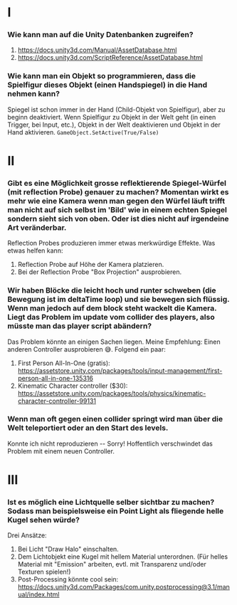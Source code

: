 # I

### Wie kann man auf die Unity Datenbanken zugreifen?

1. https://docs.unity3d.com/Manual/AssetDatabase.html
2. https://docs.unity3d.com/ScriptReference/AssetDatabase.html

### Wie kann man ein Objekt so programmieren, dass die Spielfigur dieses Objekt (einen Handspiegel) in die Hand nehmen kann?

Spiegel ist schon immer in der Hand (Child-Objekt von Spielfigur), aber zu beginn deaktiviert.
Wenn Spielfigur zu Objekt in der Welt geht (in einen Trigger, bei Input, etc.), Objekt in der Welt deaktivieren und Objekt in der Hand aktivieren. `GameObject.SetActive(True/False)`

# II

### Gibt es eine Möglichkeit grosse reflektierende Spiegel-Würfel (mit reflection Probe) genauer zu machen? Momentan wirkt es mehr wie eine Kamera wenn man gegen den Würfel läuft trifft man nicht auf sich selbst im 'Bild' wie in einem echten Spiegel sondern sieht sich von oben. Oder ist dies nicht auf irgendeine Art veränderbar.

Reflection Probes produzieren immer etwas merkwürdige Effekte. Was etwas helfen kann:

1. Reflection Probe auf Höhe der Kamera platzieren.
2. Bei der Reflection Probe "Box Projection" ausprobieren.

### Wir haben Blöcke die leicht hoch und runter schweben (die Bewegung ist im deltaTime loop) und sie bewegen sich flüssig. Wenn man jedoch auf dem block steht wackelt die Kamera. Liegt das Problem im update vom collider des players, also müsste man das player script abändern?

Das Problem könnte an einigen Sachen liegen. Meine Empfehlung: Einen anderen Controller ausprobieren 😅. Folgend ein paar:

1. First Person All-In-One (gratis): https://assetstore.unity.com/packages/tools/input-management/first-person-all-in-one-135316
2. Kinematic Character controller ($30): https://assetstore.unity.com/packages/tools/physics/kinematic-character-controller-99131

### Wenn man oft gegen einen collider springt wird man über die Welt teleportiert oder an den Start des levels.

Konnte ich nicht reproduzieren -- Sorry!
Hoffentlich verschwindet das Problem mit einem neuen Controller.

# III

### Ist es möglich eine Lichtquelle selber sichtbar zu machen? Sodass man beispielsweise ein Point Light als fliegende helle Kugel sehen würde?

Drei Ansätze:

1. Bei Licht "Draw Halo" einschalten.
2. Dem Lichtobjekt eine Kugel mit hellem Material unterordnen. (Für helles Material mit "Emission" arbeiten, evtl. mit Transparenz und/oder Texturen spielen!)
3. Post-Processing könnte cool sein: https://docs.unity3d.com/Packages/com.unity.postprocessing@3.1/manual/index.html
